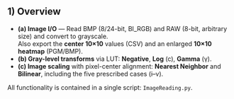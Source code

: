 ## 1) Overview
- **(a) Image I/O** — Read BMP (8/24-bit, BI_RGB) and RAW (8-bit, arbitrary size) and convert to grayscale.  
  Also export the **center 10×10** values (CSV) and an enlarged **10×10 heatmap** (PGM/BMP).
- **(b) Gray-level transforms** via LUT: **Negative**, **Log** (c), **Gamma** (γ).
- **(c) Image scaling** with pixel-center alignment: **Nearest Neighbor** and **Bilinear**, including the five prescribed cases (i–v).
  
All functionality is contained in a single script: `ImageReading.py`.
